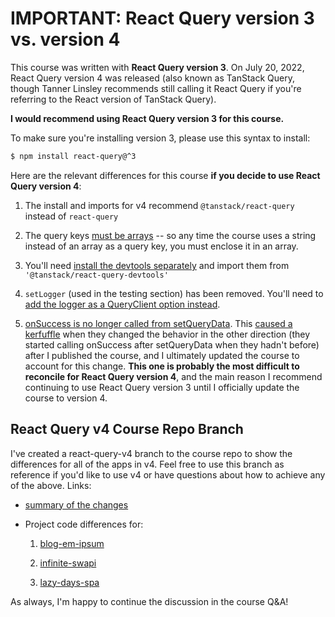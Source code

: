 # IMPORTANT: React Query version 3 vs. version 4

This course was written with **React Query version 3**. On July 20, 2022, React Query version 4 was released (also known as TanStack Query, though Tanner Linsley recommends still calling it React Query if you're referring to the React version of TanStack Query).

**I would recommend using React Query version 3 for this course.**

To make sure you're installing version 3, please use this syntax to install:

```bash
$ npm install react-query@^3
```

Here are the relevant differences for this course **if you decide to use React Query version 4**:

1. The install and imports for v4 recommend `@tanstack/react-query` instead of `react-query`

2. The query keys [must be arrays](https://tanstack.com/query/v4/docs/react/guides/migrating-to-react-query-4#query-keys-and-mutation-keys-need-to-be-an-array) -- so any time the course uses a string instead of an array as a query key, you must enclose it in an array.

3. You'll need [install the devtools separately](https://tanstack.com/query/v4/docs/react/devtools) and import them from `'@tanstack/react-query-devtools'`

4. `setLogger` (used in the testing section) has been removed. You'll need to [add the logger as a QueryClient option instead](https://tanstack.com/query/v4/docs/react/guides/migrating-to-react-query-4#setlogger-is-removed).

5. [onSuccess is no longer called from setQueryData](https://tanstack.com/query/v4/docs/react/guides/migrating-to-react-query-4#onsuccess-is-no-longer-called-from-setquerydata). This [caused a kerfuffle](https://tanstack.com/query/v4/docs/react/guides/migrating-to-react-query-4#onsuccess-is-no-longer-called-from-setquerydata) when they changed the behavior in the other direction (they started calling onSuccess after setQueryData when they hadn't before) after I published the course, and I ultimately updated the course to account for this change. **This one is probably the most difficult to reconcile for React Query version 4**, and the main reason I recommend continuing to use React Query version 3 until I officially update the course to version 4.

## React Query v4 Course Repo Branch

I've created a react-query-v4 branch to the course repo to show the differences for all of the apps in v4. Feel free to use this branch as reference if you'd like to use v4 or have questions about how to achieve any of the above. Links:

- [summary of the changes](https://github.com/bonnie/udemy-REACT-QUERY/pull/15#issue-1360497047)

- Project code differences for:

  1. [blog-em-ipsum](https://github.com/bonnie/udemy-REACT-QUERY/pull/15/commits/716636de7e49920f8c2e365cf2e7f74dfd81681e)

  2. [infinite-swapi](https://github.com/bonnie/udemy-REACT-QUERY/pull/15/commits/e3f9e708fa1858e32762595b57f94d26a24e2058)

  3. [lazy-days-spa](https://github.com/bonnie/udemy-REACT-QUERY/pull/15/commits/195286d61c506bae85d3e217319b92c35c3d58a7)

As always, I'm happy to continue the discussion in the course Q&A!
